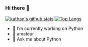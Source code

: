### Hi there 👋

[![kathan's github stats](https://github-readme-stats.vercel.app/api?username=hr4official&theme=merko&show_icons=true)](https://github.com/hr4official/github-readme-stats)
[![Top Langs](https://github-readme-stats.vercel.app/api/top-langs/?username=hr4official&theme=merko&show_icons=true)](https://github.com/hr4official/github-readme-stats)

<!--
*hr4official/hr4official* is a ✨ special ✨ repository because its `README.md` (this file) appears on your GitHub profile.

- 📫 How to reach me:
- 😄 Pronouns: ...
- ⚡ Fun fact: ...
- 👯 I’m looking to collaborate on ...
- 🤔 I’m looking for help with ...
Here are some ideas to get you started:
-->
- 🔭 I’m currently working on Python
- 🌱 amateur
- 💬 Ask me about Python


